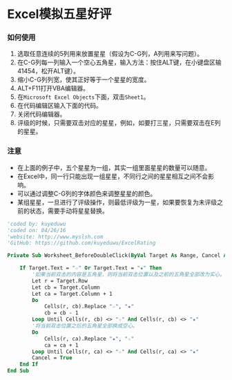 # Excel模拟五星好评

### 如何使用

1. 选取任意连续的5列用来放置星星（假设为C-G列，A列用来写问题）。
2. 在C-G列每一列输入一个空心五角星，输入方法：按住ALT键，在小键盘区输41454，松开ALT键）。
3. 缩小C-G列列宽，使其正好等于一个星星的宽度。
3. ALT+F11打开VBA编辑器。
4. 在`Microsoft Excel Objects`下面，双击`Sheet1`。
4. 在代码编辑区输入下面的代码。
5. 关闭代码编辑器。
6. 评级的时候，只需要双击对应的星星，例如，如要打三星，只需要双击在E列的星星。

### 注意
* 在上面的例子中，五个星星为一组，其实一组里面星星的数量可以随意。
* 在Excel中，同一行只能出现一组星星，不同行之间的星星相互之间不会影响。
* 可以通过调整C-G列的字体颜色来调整星星的颜色。
* 某组星星，一旦进行了评级操作，则最低评级为一星，如果要恢复为未评级之前的状态，需要手动将星星替换。

```vb
'coded by: kuyeduwu
'coded on: 04/26/16
'website: http://www.myslsh.com
'GitHub: https://github.com/kuyeduwu/ExcelRating

Private Sub Worksheet_BeforeDoubleClick(ByVal Target As Range, Cancel As Boolean) '由Excel的双击事件触发代码

    If Target.Text = "☆" Or Target.Text = "★" Then
        '如果当前双击的内容是五角星，则将当前双击位置以及之前的五角星全部改为实心。
        Let r = Target.Row
        Let cb = Target.Column
        Let ca = Target.Column + 1
        Do
            Cells(r, cb).Replace "☆", "★"
            cb = cb - 1
        Loop Until Cells(r, cb) <> "☆" And Cells(r, cb) <> "★"
        '将当前双击位置之后的五角星全部换成空心。
        Do
            Cells(r, ca).Replace "★", "☆"
            ca = ca + 1
        Loop Until Cells(r, ca) <> "☆" And Cells(r, ca) <> "★"
        Cancel = True
    End If
End Sub

```
